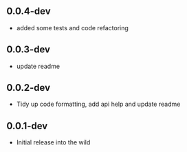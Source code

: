 ## 0.0.4-dev

- added some tests and  code refactoring

## 0.0.3-dev

- update readme

## 0.0.2-dev

- Tidy up code formatting, add api help and update readme

## 0.0.1-dev

- Initial release into the wild
